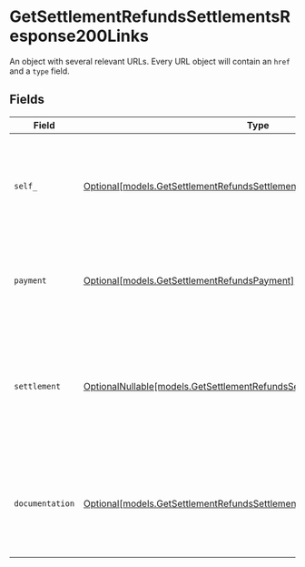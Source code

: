 # GetSettlementRefundsSettlementsResponse200Links

An object with several relevant URLs. Every URL object will contain an `href` and a `type` field.


## Fields

| Field                                                                                                                                            | Type                                                                                                                                             | Required                                                                                                                                         | Description                                                                                                                                      |
| ------------------------------------------------------------------------------------------------------------------------------------------------ | ------------------------------------------------------------------------------------------------------------------------------------------------ | ------------------------------------------------------------------------------------------------------------------------------------------------ | ------------------------------------------------------------------------------------------------------------------------------------------------ |
| `self_`                                                                                                                                          | [Optional[models.GetSettlementRefundsSettlementsSelf]](../models/getsettlementrefundssettlementsself.md)                                         | :heavy_minus_sign:                                                                                                                               | In v2 endpoints, URLs are commonly represented as objects with an `href` and `type` field.                                                       |
| `payment`                                                                                                                                        | [Optional[models.GetSettlementRefundsPayment]](../models/getsettlementrefundspayment.md)                                                         | :heavy_minus_sign:                                                                                                                               | The API resource URL of the [payment](get-payment) that this refund belongs to.                                                                  |
| `settlement`                                                                                                                                     | [OptionalNullable[models.GetSettlementRefundsSettlement]](../models/getsettlementrefundssettlement.md)                                           | :heavy_minus_sign:                                                                                                                               | The API resource URL of the [settlement](get-settlement) this refund has been settled with. Not present if not yet settled.                      |
| `documentation`                                                                                                                                  | [Optional[models.GetSettlementRefundsSettlementsResponse200Documentation]](../models/getsettlementrefundssettlementsresponse200documentation.md) | :heavy_minus_sign:                                                                                                                               | In v2 endpoints, URLs are commonly represented as objects with an `href` and `type` field.                                                       |
